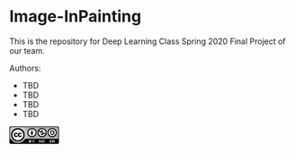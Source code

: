 # Image-InPainting

This is the repository for Deep Learning Class Spring 2020 Final Project of our team.

Authors:

- TBD
- TBD
- TBD
- TBD



![](images/license.png)

